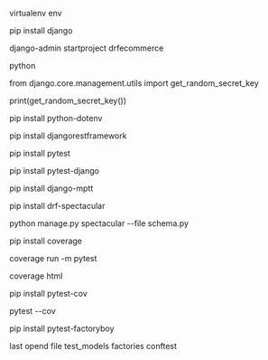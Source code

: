 virtualenv env


pip install django

django-admin startproject drfecommerce


python

from django.core.management.utils import get_random_secret_key

print(get_random_secret_key())


pip install python-dotenv

pip install djangorestframework

pip install pytest

pip install pytest-django

pip install django-mptt
 
pip install drf-spectacular

python manage.py spectacular --file schema.py

pip install coverage

coverage run -m pytest

coverage html

pip install  pytest-cov

pytest --cov

pip install pytest-factoryboy




last opend file 
test_models
factories
conftest